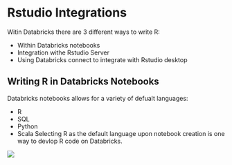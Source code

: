 # Rstudio Integrations
Witin Databricks there are 3 different ways to write R:
 - Within Databricks notebooks
 - Integration withe Rstudio Server
 - Using Databricks connect to integrate with Rstudio desktop 
 
 ## Writing R in Databricks Notebooks
 Databricks notebooks allows for a variety of defualt languages:
 - R
 - SQL
 - Python
 - Scala
 Selecting R as the default language upon notebook creation is one way to devlop R code on Databricks. 
 <img src=https://github.com/marygracemoesta/R-User-Guide/blob/master/Developing_on_Databricks/images/R_default.png)>
 

